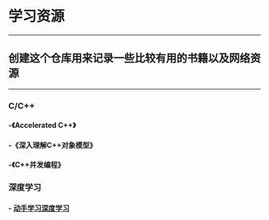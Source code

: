 # 学习资源
--------
## 创建这个仓库用来记录一些比较有用的书籍以及网络资源
-------
### C/C++
#### -《Accelerated C++》
#### -《深入理解C++对象模型》
#### -《C++并发编程》
### 深度学习
#### - [动手学习深度学习](http://zh.gluon.ai/index.html)
